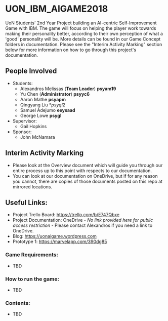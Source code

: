 # UON_IBM_AIGAME2018
UoN Students' 2nd Year Project building an AI-centric Self-Improvement Game with IBM. The game will focus on helping the player work towards making their personality better, according to their own perception of what a 'good' personality will be. 
More details can be found in our Game Concept folders in documentation. Please see the "Interim Activity Marking" section below for more information on how to go through this project's documentation.

## People Involved
- Students:
  - Alexandros Melissas (**Team Leader**) **psyam19**
  - Yu Chen (**Administrator**) **psyyc6**
  - Aaron Mathe **psyapm**
  - Qingyang Liu **psyql2*
  - Samuel Adejumo **eeysaad**
  - George Lowe **psygl**
- Supervisor:
  - Gail Hopkins
- Sponsor:
  - John McNamara
  
## Interim Activity Marking
- Please look at the Overview document which will guide you through our entire process up to this point with respects to our documentation.
- You can look at our documentation on OneDrive, but if for any reason you cannot, there are copies of those documents posted on this repo at mirrored locations.

## Useful Links:
- Project Trello Board: https://trello.com/b/E747Qbxe
- Project Documentation: OneDrive - *No link provided here for public access restriction* - Please contact Alexandros if you need a link to OneDrive.
- Blog: https://uonaigame.wordpress.com
- Prototype 1: https://marvelapp.com/390dg85

### Game Requirements:
- TBD

### How to run the game:
- TBD

### Contents:
- TBD
